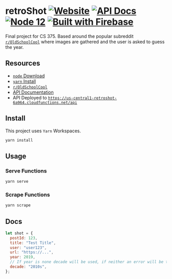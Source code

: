 # retroShot [![Website](https://img.shields.io/website?url=https%3A%2F%2Fretroshot-6a964.firebaseapp.com)](https://retroshot-6a964.firebaseapp.com/) [![API Docs](https://img.shields.io/badge/api%20docs-passing-green)](https://documenter.getpostman.com/view/4309917/TVenfoyk) [![Node 12](https://img.shields.io/badge/node-v12.0-orange)](https://nodejs.org/en/download/releases/) [![Built with Firebase](https://img.shields.io/badge/Built%20with-Firebase%20%E2%AD%90-orange)](https://firebase.google.com/)

Final project for CS 375. Based around the popular subreddit [`r/OldSchoolCool`](https://www.reddit.com/r/OldSchoolCool/) where images are gathered and the user is asked to guess the year.

## Resources

- [`node` Download](https://nodejs.org/en/download/releases/)
- [`yarn` Install](https://yarnpkg.com/getting-started/install)
- [`r/OldSchoolCool`](https://www.reddit.com/r/OldSchoolCool/)
- [API Documentation](https://documenter.getpostman.com/view/4309917/TVenfoyk)
- API Deployed to [`https://us-central1-retroshot-6a964.cloudfunctions.net/api`](https://us-central1-retroshot-6a964.cloudfunctions.net/api)

## Install

This project uses `Yarn` Workspaces.

```sh
yarn install
```

## Usage

### Serve Functions

```sh
yarn serve
```

### Scrape Functions

```sh
yarn scrape
```

## Docs

```js
let shot = {
  postId: 123,
  title: "Test Title",
  user: "user123",
  url: "https://...",
  year: 2019,
  // If year is none decade will be used, if neither an error will be thrown
  decade: "2010s",
};
```
